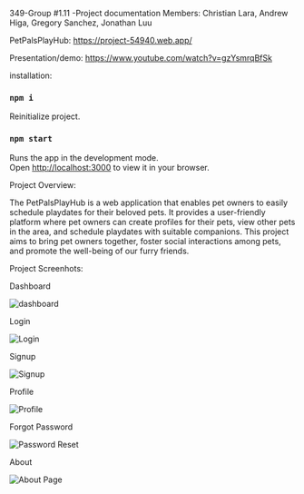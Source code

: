 349-Group #1.11 -Project documentation
Members:
Christian Lara, Andrew Higa, Gregory Sanchez, Jonathan Luu


PetPalsPlayHub: 
https://project-54940.web.app/

Presentation/demo:
https://www.youtube.com/watch?v=gzYsmrqBfSk

installation:
### `npm i`

Reinitialize project.

### `npm start`
Runs the app in the development mode.\
Open [http://localhost:3000](http://localhost:3000) to view it in your browser.



Project Overview:

The PetPalsPlayHub is a web application that enables pet owners to easily schedule playdates for their beloved pets. It provides a user-friendly platform where pet owners can create profiles for their pets, view other pets in the area, and schedule playdates with suitable companions. This project aims to bring pet owners together, foster social interactions among pets, and promote the well-being of our furry friends.


Project Screenhots:


Dashboard


![dashboard](https://github.com/gls1993/349-Group-Project/assets/14078583/843c732d-add4-4593-b457-f5ca1acf58fa)



Login


![Login](https://github.com/gls1993/349-Group-Project/assets/14078583/8cf1a479-6a93-42ea-9843-8276ae2c2d0e)



Signup


![Signup](https://github.com/gls1993/349-Group-Project/assets/14078583/50f9dd4e-c034-4713-a1bc-cbea900423be)


Profile


![Profile](https://github.com/gls1993/349-Group-Project/assets/14078583/5d67f76b-2216-4307-b71f-42fab5ca12ce)


Forgot Password

![Password Reset](https://github.com/gls1993/349-Group-Project/assets/14078583/30bfefdd-3729-46f5-b0c0-965ef0c58209)

About

![About Page](https://github.com/gls1993/349-Group-Project/assets/14078583/5a2b29eb-31a8-4029-9608-02604fea0614)


